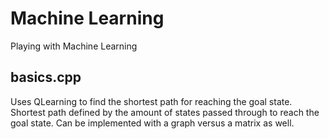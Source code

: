 # Machine Learning
Playing with Machine Learning

## basics.cpp
Uses QLearning to find the shortest path for reaching the goal state. Shortest path defined by the amount of states passed through
to reach the goal state. Can be implemented with a graph versus a matrix as well.
